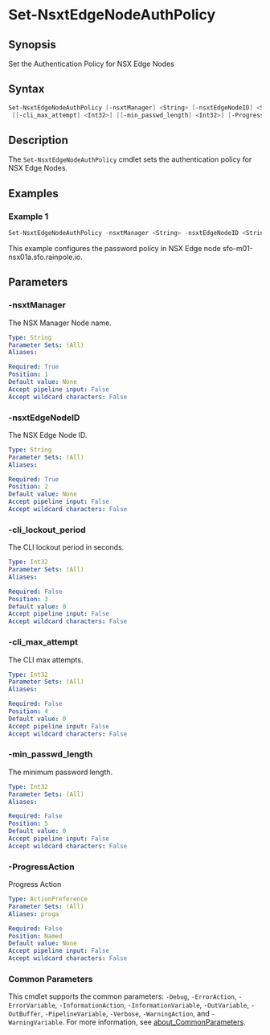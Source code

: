 # Set-NsxtEdgeNodeAuthPolicy

## Synopsis

Set the Authentication Policy for NSX Edge Nodes

## Syntax

```powershell
Set-NsxtEdgeNodeAuthPolicy [-nsxtManager] <String> [-nsxtEdgeNodeID] <String> [[-cli_lockout_period] <Int32>]
 [[-cli_max_attempt] <Int32>] [[-min_passwd_length] <Int32>] [-ProgressAction <ActionPreference>] [<CommonParameters>]
```

## Description

The `Set-NsxtEdgeNodeAuthPolicy` cmdlet sets the authentication policy for NSX Edge Nodes.

## Examples

### Example 1

```powershell
Set-NsxtEdgeNodeAuthPolicy -nsxtManager <String> -nsxtEdgeNodeID <String> -cli_lockout_period 900 -cli_max_attempt 5 -min_passwd_length 15
```

This example configures the password policy in NSX Edge node sfo-m01-nsx01a.sfo.rainpole.io.

## Parameters

### -nsxtManager

The NSX Manager Node name.

```yaml
Type: String
Parameter Sets: (All)
Aliases:

Required: True
Position: 1
Default value: None
Accept pipeline input: False
Accept wildcard characters: False
```

### -nsxtEdgeNodeID

The NSX Edge Node ID.

```yaml
Type: String
Parameter Sets: (All)
Aliases:

Required: True
Position: 2
Default value: None
Accept pipeline input: False
Accept wildcard characters: False
```

### -cli_lockout_period

The CLI lockout period in seconds.

```yaml
Type: Int32
Parameter Sets: (All)
Aliases:

Required: False
Position: 3
Default value: 0
Accept pipeline input: False
Accept wildcard characters: False
```

### -cli_max_attempt

The CLI max attempts.

```yaml
Type: Int32
Parameter Sets: (All)
Aliases:

Required: False
Position: 4
Default value: 0
Accept pipeline input: False
Accept wildcard characters: False
```

### -min_passwd_length

The minimum password length.

```yaml
Type: Int32
Parameter Sets: (All)
Aliases:

Required: False
Position: 5
Default value: 0
Accept pipeline input: False
Accept wildcard characters: False
```

### -ProgressAction

Progress Action

```yaml
Type: ActionPreference
Parameter Sets: (All)
Aliases: proga

Required: False
Position: Named
Default value: None
Accept pipeline input: False
Accept wildcard characters: False
```

### Common Parameters

This cmdlet supports the common parameters: `-Debug`, `-ErrorAction`, `-ErrorVariable`, `-InformationAction`, `-InformationVariable`, `-OutVariable`, `-OutBuffer`, `-PipelineVariable`, `-Verbose`, `-WarningAction`, and `-WarningVariable`. For more information, see [about_CommonParameters](http://go.microsoft.com/fwlink/?LinkID=113216).

